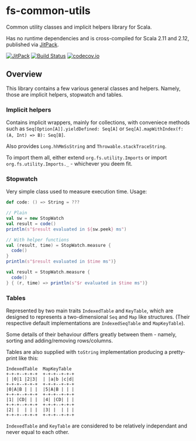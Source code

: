 # fs-common-utils

Common utility classes and implicit helpers library for Scala.

Has no runtime dependencies and is cross-compiled for Scala 2.11 and 2.12,
published via [JitPack](https://jitpack.io/#frozenspider/fs-common-utils).

[![JitPack](https://jitpack.io/v/frozenspider/fs-common-utils.svg)](https://jitpack.io/#frozenspider/fs-common-utils)
[![Build Status](https://travis-ci.org/frozenspider/fs-common-utils.svg?branch=master)](https://travis-ci.org/frozenspider/fs-common-utils)
[![codecov.io](http://codecov.io/github/frozenspider/fs-common-utils/coverage.svg?branch=master)](http://codecov.io/github/frozenspider/fs-common-utils?branch=master)


## Overview

This library contains a few various general classes and helpers.
Namely, those are implicit helpers, stopwatch and tables.


### Implicit helpers

Contains implicit wrappers, mainly for collections, with conveniece methods such as
`Seq[Option[A]].yieldDefined: Seq[A]` or `Seq[A].mapWithIndex(f: (A, Int) => B): Seq[B]`.

Also provides `Long.hhMmSsString` and `Throwable.stackTraceString`.

To import them all, either extend `org.fs.utility.Imports` or import
`org.fs.utility.Imports._` - whichever you deem fit.


### Stopwatch

Very simple class used to measure execution time. Usage:

```scala
def code: () => String = ???

// Plain
val sw = new StopWatch
val result = code()
println(s"$result evaluated in ${sw.peek} ms")

// With helper functions
val (result, time) = StopWatch.measure {
  code()
}
println(s"$result evaluated in $time ms")}

val result = StopWatch.measure {
  code()
} { (r, time) => println(s"$r evaluated in $time ms")}
```


### Tables

Represented by two main traits `IndexedTable` and `KeyTable`, which are designed
to represents a two-dimensional `Seq` and `Map` like structures.
(Their respective default implementations are `IndexedSeqTable` and `MapKeyTable`).

Some details of their behaviour differs greatly between them - namely, sorting and adding/removing
rows/columns.

Tables are also supplied with `toString` implementation producing a pretty-print like this:

```
IndexedTable  MapKeyTable
+-+-+--+-+-+  +-+-+--+-+-+
| |0|1 |2|3|  | |a|b |c|d|
+-+-+--+-+-+  +-+-+--+-+-+
|0|A|B | | |  |5|A|B | | |
+-+-+--+-+-+  +-+-+--+-+-+
|1| |CD| | |  |4| |CD| | |
+-+-+--+-+-+  +-+-+--+-+-+
|2| |  | | |  |3| |  | | |
+-+-+--+-+-+  +-+-+--+-+-+
```

`IndexedTable` and `KeyTable` are considered to be relatively independant and never equal to each other.
